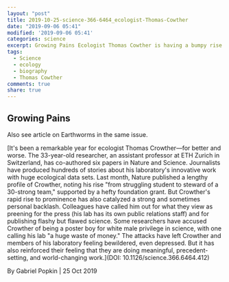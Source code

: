 ```yaml
---
layout: "post"
title: 2019-10-25-science-366-6464_ecologist-Thomas-Cowther
date: "2019-09-06 05:41"
modified: '2019-09-06 05:41'
categories: science
excerpt: Growing Pains Ecologist Thomas Cowther is having a bumpy rise to prominence
tags:
  - Science
  - ecology
  - biography
  - Thomas Cowther
comments: true
share: true
---
```


## Growing Pains

Also see article on Earthworms in the same issue.

[It's been a remarkable year for ecologist Thomas Crowther—for better and worse. The 33-year-old researcher, an assistant professor at ETH Zurich in Switzerland, has co-authored six papers in Nature and Science. Journalists have produced hundreds of stories about his laboratory's innovative work with huge ecological data sets. Last month, Nature published a lengthy profile of Crowther, noting his rise "from struggling student to steward of a 30-strong team," supported by a hefty foundation grant. But Crowther's rapid rise to prominence has also catalyzed a strong and sometimes personal backlash. Colleagues have called him out for what they view as preening for the press (his lab has its own public relations staff) and for publishing flashy but flawed science. Some researchers have accused Crowther of being a poster boy for white male privilege in science, with one calling his lab "a huge waste of money." The attacks have left Crowther and members of his laboratory feeling bewildered, even depressed. But it has also reinforced their feeling that they are doing meaningful, precedent-setting, and world-changing work.](DOI: 10.1126/science.366.6464.412)

By Gabriel Popkin | 25 Oct 2019
